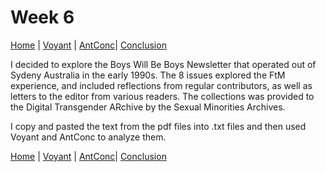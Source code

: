 # Week 6

[Home](index.md) | [Voyant](Voyant.md) | [AntConc](AntConc)| [Conclusion](Conclusion.md)


I decided to explore the Boys Will Be Boys Newsletter that operated out of Sydeny Australia in the early 1990s. The 8 issues explored the FtM experience, and included reflections from regular contributors, as well as letters to the editor from various readers. The collections was provided to the Digital Transgender ARchive by the Sexual Minorities Archives.

I copy and pasted the text from the pdf files into .txt files and then used Voyant and AntConc to analyze them.


[Home](index.md) | [Voyant](Voyant.md) | [AntConc](AntConc)| [Conclusion](Conclusion.md)
